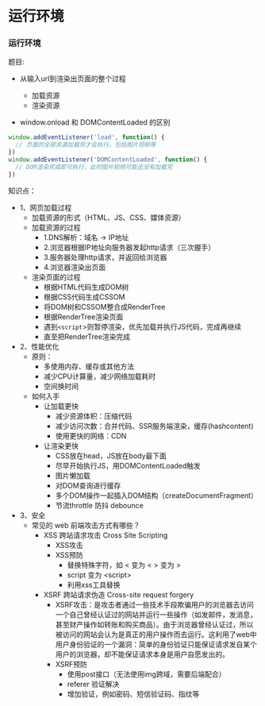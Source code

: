# 运行环境

### 运行环境

题目:
- 从输入url到渲染出页面的整个过程
  - 加载资源
  - 渲染资源

- window.onload 和 DOMContentLoaded 的区别
```js
window.addEventListener('load', function() {
  // 页面的全部资源加载完才会执行，包括图片视频等
})
window.addEventListener('DOMContentLoaded', function() {
  // DOM渲染完成即可执行，此时图片视频可能还没有加载完
})
```

知识点：
- 1、网页加载过程
  - 加载资源的形式（HTML、JS、CSS、媒体资源）
  - 加载资源的过程
    - 1.DNS解析：域名 -> IP地址
    - 2.浏览器根据IP地址向服务器发起http请求（三次握手）
    - 3.服务器处理http请求，并返回给浏览器
    - 4.浏览器渲染出页面
  - 渲染页面的过程
    - 根据HTML代码生成DOM树
    - 根据CSS代码生成CSSOM
    - 将DOM树和CSSOM整合成RenderTree
    - 根据RenderTree渲染页面
    - 遇到`<script`>则暂停渲染，优先加载并执行JS代码，完成再继续
    - 直至把RenderTree渲染完成
- 2、性能优化
  - 原则：
    - 多使用内存、缓存或其他方法
    - 减少CPU计算量，减少网络加载耗时
    - 空间换时间
  - 如何入手
    - 让加载更快
      - 减少资源体积：压缩代码
      - 减少访问次数：合并代码、SSR服务端渲染，缓存(hashcontent)
      - 使用更快的网络：CDN
    - 让渲染更快
      - CSS放在head，JS放在body最下面
      - 尽早开始执行JS，用DOMContentLoaded触发
      - 图片懒加载
      - 对DOM查询进行缓存
      - 多个DOM操作一起插入DOM结构（createDocumentFragment）
      - 节流throttle 防抖 debounce
- 3、安全
  - 常见的 web 前端攻击方式有哪些？
    - XSS 跨站请求攻击 Cross Site Scripting
      - XSS攻击
      - XSS预防
        - 替换特殊字符，如 < 变为 &lt; > 变为 &gt;
        - script 变为 &lt;script&gt;
        - 利用xss工具替换
    - XSRF 跨站请求伪造 Cross-site request forgery
      - XSRF攻击：是攻击者通过一些技术手段欺骗用户的浏览器去访问一个自己曾经认证过的网站并运行一些操作（如发邮件，发消息，甚至财产操作如转账和购买商品）。由于浏览器曾经认证过，所以被访问的网站会认为是真正的用户操作而去运行。这利用了web中用户身份验证的一个漏洞：简单的身份验证只能保证请求发自某个用户的浏览器，却不能保证请求本身是用户自愿发出的。
      - XSRF预防
        - 使用post接口（无法使用img跨域，需要后端配合）
        - referer 验证解决
        - 增加验证，例如密码、短信验证码、指纹等